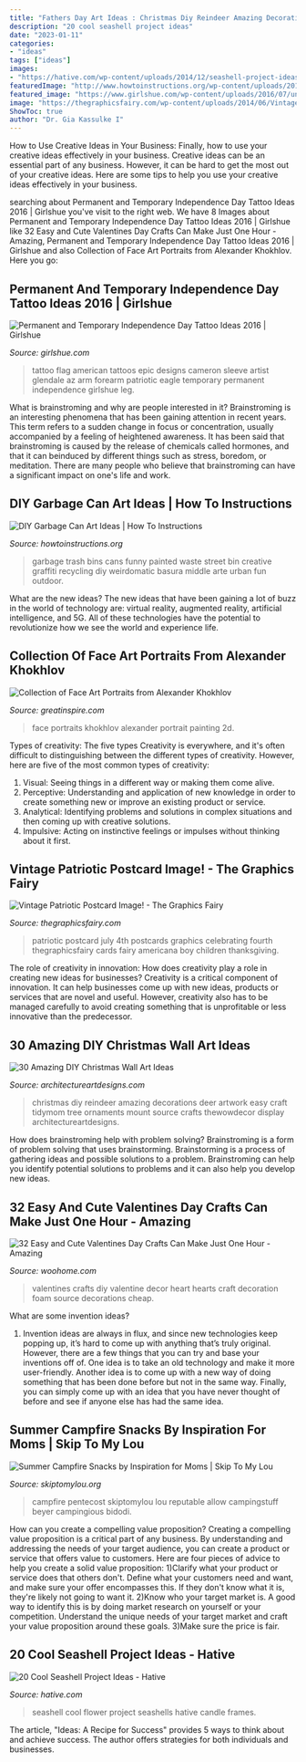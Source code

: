 ```yaml
---
title: "Fathers Day Art Ideas : Christmas Diy Reindeer Amazing Decorations Deer Artwork Easy Craft Tidymom Tree Ornaments Mount Source Crafts Thewowdecor Display Architectureartdesigns"
description: "20 cool seashell project ideas"
date: "2023-01-11"
categories:
- "ideas"
tags: ["ideas"]
images:
- "https://hative.com/wp-content/uploads/2014/12/seashell-project-ideas/8-seashell-flower.jpg"
featuredImage: "http://www.howtoinstructions.org/wp-content/uploads/2015/10/Garbage-Can-Art-Ideas-3.jpg"
featured_image: "https://www.girlshue.com/wp-content/uploads/2016/07/unnamed-file-150.jpg"
image: "https://thegraphicsfairy.com/wp-content/uploads/2014/06/Vintage-Patriotic-Postcard-Image-GraphicsFairy.jpg"
ShowToc: true
author: "Dr. Gia Kassulke I"
---
```



How to Use Creative Ideas in Your Business: Finally, how to use your creative ideas effectively in your business.
Creative ideas can be an essential part of any business. However, it can be hard to get the most out of your creative ideas. Here are some tips to help you use your creative ideas effectively in your business.

	

		
searching about Permanent and Temporary Independence Day Tattoo Ideas 2016 | Girlshue you've visit to the right web. We have 8 Images about Permanent and Temporary Independence Day Tattoo Ideas 2016 | Girlshue like 32 Easy and Cute Valentines Day Crafts Can Make Just One Hour - Amazing, Permanent and Temporary Independence Day Tattoo Ideas 2016 | Girlshue and also Collection of Face Art Portraits from Alexander Khokhlov. Here you go:
		
    
## Permanent And Temporary Independence Day Tattoo Ideas 2016 | Girlshue

<img loading=lazy src="https://www.girlshue.com/wp-content/uploads/2016/07/unnamed-file-150.jpg" onerror="this.onerror=null;this.src='https://tse2.mm.bing.net/th?id=OIP.x5DH8kTbTLYG-0vbhs1kjAHaNJ&amp;pid=15.1';" alt="Permanent and Temporary Independence Day Tattoo Ideas 2016 | Girlshue">

_Source: girlshue.com_

>tattoo flag american tattoos epic designs cameron sleeve artist glendale az arm forearm patriotic eagle temporary permanent independence girlshue leg. 

	

What is brainstroming and why are people interested in it?
Brainstroming is an interesting phenomena that has been gaining attention in recent years. This term refers to a sudden change in focus or concentration, usually accompanied by a feeling of heightened awareness. It has been said that brainstroming is caused by the release of chemicals called hormones, and that it can beinduced by different things such as stress, boredom, or meditation. There are many people who believe that brainstroming can have a significant impact on one's life and work.

    
## DIY Garbage Can Art Ideas | How To Instructions

<img loading=lazy src="http://www.howtoinstructions.org/wp-content/uploads/2015/10/Garbage-Can-Art-Ideas-3.jpg" onerror="this.onerror=null;this.src='https://tse4.mm.bing.net/th?id=OIP.gZgvhgBI131rrlec2gCi1AHaLK&amp;pid=15.1';" alt="DIY Garbage Can Art Ideas | How To Instructions">

_Source: howtoinstructions.org_

>garbage trash bins cans funny painted waste street bin creative graffiti recycling diy weirdomatic basura middle arte urban fun outdoor. 

	

What are the new ideas?
The new ideas that have been gaining a lot of buzz in the world of technology are: virtual reality, augmented reality, artificial intelligence, and 5G. All of these technologies have the potential to revolutionize how we see the world and experience life.

    
## Collection Of Face Art Portraits From Alexander Khokhlov

<img loading=lazy src="https://greatinspire.com/wp-content/uploads/2013/12/Collection-of-Face-Art-Portraits-from-Alexander-Khokhlov-4.jpg" onerror="this.onerror=null;this.src='https://tse3.mm.bing.net/th?id=OIP.8k1VLECuYtUnOiohaIyPMQHaLH&amp;pid=15.1';" alt="Collection of Face Art Portraits from Alexander Khokhlov">

_Source: greatinspire.com_

>face portraits khokhlov alexander portrait painting 2d. 

	

Types of creativity: The five types
Creativity is everywhere, and it's often difficult to distinguishing between the different types of creativity. However, here are five of the most common types of creativity:
1. Visual: Seeing things in a different way or making them come alive.
2. Perceptive: Understanding and application of new knowledge in order to create something new or improve an existing product or service. 
3. Analytical: Identifying problems and solutions in complex situations and then coming up with creative solutions. 
4. Impulsive: Acting on instinctive feelings or impulses without thinking about it first. 

    
## Vintage Patriotic Postcard Image! - The Graphics Fairy

<img loading=lazy src="https://thegraphicsfairy.com/wp-content/uploads/2014/06/Vintage-Patriotic-Postcard-Image-GraphicsFairy.jpg" onerror="this.onerror=null;this.src='https://tse1.mm.bing.net/th?id=OIP.rTgn6Sl_KVde6zCWIeNYygHaLg&amp;pid=15.1';" alt="Vintage Patriotic Postcard Image! - The Graphics Fairy">

_Source: thegraphicsfairy.com_

>patriotic postcard july 4th postcards graphics celebrating fourth thegraphicsfairy cards fairy americana boy children thanksgiving. 

	

The role of creativity in innovation: How does creativity play a role in creating new ideas for businesses?
Creativity is a critical component of innovation. It can help businesses come up with new ideas, products or services that are novel and useful. However, creativity also has to be managed carefully to avoid creating something that is unprofitable or less innovative than the predecessor.

    
## 30 Amazing DIY Christmas Wall Art Ideas

<img loading=lazy src="http://www.architectureartdesigns.com/wp-content/uploads/2013/12/719.jpg" onerror="this.onerror=null;this.src='https://tse2.mm.bing.net/th?id=OIP.hr7e6WqYun2OZxicT5U-0AHaLL&amp;pid=15.1';" alt="30 Amazing DIY Christmas Wall Art Ideas">

_Source: architectureartdesigns.com_

>christmas diy reindeer amazing decorations deer artwork easy craft tidymom tree ornaments mount source crafts thewowdecor display architectureartdesigns. 

	

How does brainstroming help with problem solving?
Brainstroming is a form of problem solving that uses brainstorming. Brainstorming is a process of gathering ideas and possible solutions to a problem. Brainstroming can help you identify potential solutions to problems and it can also help you develop new ideas.

    
## 32 Easy And Cute Valentines Day Crafts Can Make Just One Hour - Amazing

<img loading=lazy src="http://www.woohome.com/wp-content/uploads/2016/02/ValentinesDayCrafts-25.jpg" onerror="this.onerror=null;this.src='https://tse1.mm.bing.net/th?id=OIP.v-YEyR3s17pDyW2OT3vIYAHaJ4&amp;pid=15.1';" alt="32 Easy and Cute Valentines Day Crafts Can Make Just One Hour - Amazing">

_Source: woohome.com_

>valentines crafts diy valentine decor heart hearts craft decoration foam source decorations cheap. 

	

What are some invention ideas?
1. Invention ideas are always in flux, and since new technologies keep popping up, it’s hard to come up with anything that’s truly original. However, there are a few things that you can try and base your inventions off of. One idea is to take an old technology and make it more user-friendly. Another idea is to come up with a new way of doing something that has been done before but not in the same way. Finally, you can simply come up with an idea that you have never thought of before and see if anyone else has had the same idea.

    
## Summer Campfire Snacks By Inspiration For Moms | Skip To My Lou

<img loading=lazy src="https://www.skiptomylou.org/wp-content/uploads/2015/07/Summer-Campfire-Snacks-1.jpg" onerror="this.onerror=null;this.src='https://tse1.mm.bing.net/th?id=OIP.D75U69DuNahqdK9upf8hIQHaJ4&amp;pid=15.1';" alt="Summer Campfire Snacks by Inspiration for Moms | Skip To My Lou">

_Source: skiptomylou.org_

>campfire pentecost skiptomylou lou reputable allow campingstuff beyer campingious bidodi. 

	

How can you create a compelling value proposition?
Creating a compelling value proposition is a critical part of any business. By understanding and addressing the needs of your target audience, you can create a product or service that offers value to customers. Here are four pieces of advice to help you create a solid value proposition:
1)Clarify what your product or service does that others don't. Define what your customers need and want, and make sure your offer encompasses this. If they don't know what it is, they're likely not going to want it.
2)Know who your target market is. A good way to identify this is by doing market research on yourself or your competition. Understand the unique needs of your target market and craft your value proposition around these goals.
3)Make sure the price is fair.

    
## 20 Cool Seashell Project Ideas - Hative

<img loading=lazy src="https://hative.com/wp-content/uploads/2014/12/seashell-project-ideas/8-seashell-flower.jpg" onerror="this.onerror=null;this.src='https://tse2.mm.bing.net/th?id=OIP.DhHBkS07_Q0sr5Fnyjy0_QHaJ6&amp;pid=15.1';" alt="20 Cool Seashell Project Ideas - Hative">

_Source: hative.com_

>seashell cool flower project seashells hative candle frames. 

	

The article, "Ideas: A Recipe for Success" provides 5 ways to think about and achieve success. The author offers strategies for both individuals and businesses.

